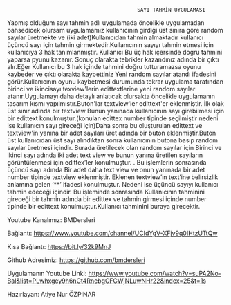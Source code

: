                                               SAYI TAHMİN UYGULAMASI

Yapmış olduğum sayı tahmin adlı uygulamada öncelikle uygulamadan bahsedicek olursam uygulamamız kullanıcının girdiği üst sınıra göre random sayılar üretmekte ve (iki adet)Kullanıcıdan tahmin almaktadır kullanıcı üçüncü sayı için tahmin girmektedir.Kullanıcının sayıyı tahmin etmesi için kullanıcıya 3 hak tanımlanmıştır. Kullanıcı Bu üç hak içersinde dogru tahmini yaparsa pyunu kazanır. Sonuç olarakta tebrikler kazandınız adında bir çıktı alır.Eğer Kullanıcı bu 3 hak içinde tahmini doğru tutturamazsa oyunu kaybeder ve çıktı olarakta kaybettiniz Yeni random sayılar atandı ifadesini görür.Kullanıcının oyunu kaybetmesi durumunda tekrar uygulama tarafından birinci ve ikincisayı texview'lerin edittextlerine yeni random sayılar atanır.Uygulamayı daha detaylı anlatıcak olursakta öncelikle uygulamanın tasarım kısmı yapılmıstır.Buton'lar textview'ler edittext'er eklenmiştir.
İlk olak üst sınır adında bir textview Bunun yanınada kullanıcının sayı girebilmesi için bir edittext konulmuştur.(konulan edittex number tipinde seçilmiştir nedeni ise kullanıcın sayı gireceği için)Daha sonra bu oluşturulan edittext ve textview'in yanına bir adet sayıları üret adında bir buton eklenmiştir.Buton üst kullanıcıdan üst sayı alındıktan sonra kullanıcının butona basıp random sayılar üretmesi içindir. Burada üretilecek olan random sayılar için Birinci ve ikinci sayı adında  iki adet text view  ve bunun yanına üretilen sayıların görüntülenmesi için edittex’ler konulmuştur. 
. Bu işlemlerin sonrasında üçüncü sayı adında Bir adet daha text view ve onun yanınada bir adet number tipinde textview eklenmiştir. Eklenen textview’in text’ine belirsizlik anlamına gelen ‘**’ ifadesi konulmuştur. Nedeni ise üçüncü sayıyı kullanıcı tahmin edeceği içindir. Bu işleminde sonrasında  Kullanıcının tahminini gireceği bir tahmin adında bir edittex ve tahmin girmesi içinde number tipinde bir edittext konulmuştur.Kullanıcı tahminini buraya girecektir.


Youtube Kanalımız: BMDersleri

Bağlantı: https://www.youtube.com/channel/UCIdYgV-XFjv9q0IHtzUTtQw

Kısa Bağlantı: https://bit.ly/32k9MnJ

Github Adresimiz: https://github.com/bmdersleri

Uygulamanın Youtube Linki:  https://www.youtube.com/watch?v=suPA2No-BaI&list=PLwhxgey9h6nCt4RnebgCFCWjNLuwNHr22&index=25&t=1s

Hazırlayan: Atiye Nur ÖZPINAR




